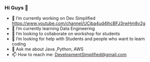 ### Hi Guys 👋

- 🔭 I’m currently working on Dev Simplified https://www.youtube.com/channel/UCiba4ud4lhcBFJ3rwHm8v2g
- 🌱 I’m currently learning Data Engineering
- 👯 I’m looking to collaborate on workshop for students 
- 🤔 I’m looking for help with Students and people who want to learn coding 
- 💬 Ask me about Java ,Python, AWS
- 📫 How to reach me: DevelopmentSimplified@gmail.com
